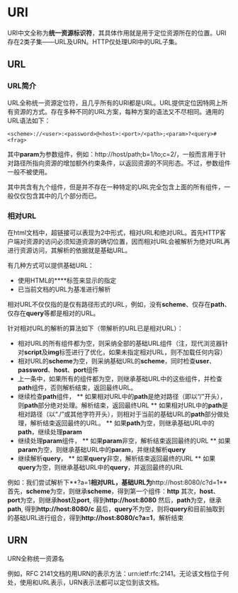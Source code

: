 # URI

URI中文全称为**统一资源标识符**，其具体作用就是用于定位资源所在的位置。URI存在2类子集——URL及URN。HTTP仅处理URI中的URL子集。

## URL

### URL简介

URL全称统一资源定位符，且几乎所有的URI都是URL。URL提供定位因特网上所有资源的方式。存在多种不同的URL方案，每种方案的语法又不尽相同。通用的URL语法如下：
    
    <scheme>://<user>:<password>@<host>:<port>/<path>;<param>?<query>#<frag>

其中**param**为参数组件，例如：http://host/path;b=1/to;c=2/，一般而言用于针对路径所指向资源的增加额外约束条件，以返回资源的不同形态。不过，参数组件一般不被使用。

其中共含有九个组件，但是并不存在一种特定的URL完全包含上面的所有组件，一般仅仅包含其中的几个部分而已。

### 相对URL

在html文档中，超链接可以表现为2中形式，相对URL和绝对URL。首先HTTP客户端对资源的访问必须知道资源的确切位置，因而相对URL会被解析为绝对URL再进行资源访问，其解析的依据就是基础URL。

有几种方式可以提供基础URL：

* 使用HTML的**<base>**标签来显示的指定
* 已当前文档的URL为基准进行解析

相对URL不仅仅指的是仅有路径形式的URL，例如，没有**scheme**、仅存在**path**、仅存在**query**等都是相对的URL。

针对相对URL的解析的算法如下（带解析的URL已是相对URL）：

* 相对URL的所有组件都为空，则采纳全部的基础URL组件（注，现代浏览器针对**script**及**img**标签进行了优化，如果未指定相对URL，则不加载任何内容）
* 相对URL的**scheme**为空，则采纳基础URL的**scheme**，同时检查**user**、**password**、**host**、**port**组件
* 上一条中，如果所有的组件都为空，则继承基础URL中的这些组件，并检查**path**组件，否则解析结束，返回最终URL。
* 继续检查**path**组件，
** 如果相对URL中的**path**是绝对路径（即以“/”开头），则**path**部分绝对处理。解析结束，返回最终URL
** 如果相对URL中的**path**是相对路径（以“./”或其他字符开头），则相对于当前的基础URL的**path**部分做处理，解析结束返回最终的URL。
** 如果**path**为空，则继承基础URL中的**path**，继续处理**param**
* 继续处理**param**组件，
** 如果**param**非空，解析结束返回最终的URL
** 如果**param**为空，则继承基础URL中的**param**，并继续解析**query**
* 继续解析**query**，
** 如果**query**非空，解析结束返回最终的URL
** 如果**query**为空，则继承基础URL中的**query**，并返回最终的URL

例如：我们尝试解析下**?a=1**相对URL，基础URL为**http://host:8080/c?d=1**
首先，**scheme**为空，则继承**scheme**，得到第一个组件：**http**
其次，**host**、**port**为空，则继承**host**及**port**, 得到**http://host:8080**
然后，**path**为空，继承**path**, 得到**http://host:8080/c**
最后，**query**不为空，则将**query**和目前抽取到的基础URL进行组合，得到**http://host:8080/c?a=1**，解析结束



## URN

URN全称统一资源名

例如，RFC 2141文档的用URN的表示方法：urn:ietf:rfc:2141。无论该文档位于何处，使用和URL表示，URN表示法都可以定位到该文档。


